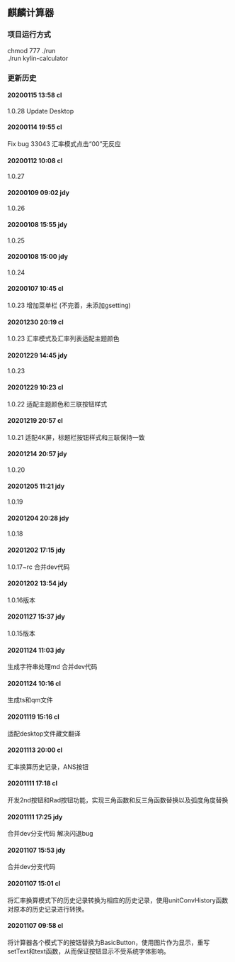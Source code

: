 ## 麒麟计算器

### 项目运行方式  
chmod 777 ./run  
./run kylin-calculator



### 更新历史

#### 20200115 13:58 cl
1.0.28 Update Desktop

#### 20200114 19:55 cl
Fix bug 33043 汇率模式点击“00”无反应

#### 20200112 10:08 cl
1.0.27

#### 20200109 09:02 jdy
1.0.26

#### 20200108 15:55 jdy
1.0.25

#### 20200108 15:00 jdy
1.0.24

#### 20200107 10:45 cl
1.0.23
增加菜单栏 (不完善，未添加gsetting)

#### 20201230 20:19 cl
1.0.23
汇率模式及汇率列表适配主题颜色

#### 20201229 14:45 jdy
1.0.23

#### 20201229 10:23 cl
1.0.22
适配主题颜色和三联按钮样式

#### 20201219 20:57 cl
1.0.21
适配4K屏，标题栏按钮样式和三联保持一致

#### 20201214 20:57 jdy
1.0.20

#### 20201205 11:21 jdy
1.0.19

#### 20201204 20:28 jdy
1.0.18

#### 20201202 17:15 jdy
1.0.17~rc
合并dev代码

#### 20201202 13:54 jdy
1.0.16版本

#### 20201127 15:37 jdy
1.0.15版本

#### 20201124 11:03 jdy
生成字符串处理md
合并dev代码

#### 20201124 10:16 cl
生成ts和qm文件

#### 20201119 15:16 cl
适配desktop文件藏文翻译

#### 20201113 20:00 cl
汇率换算历史记录，ANS按钮

#### 20201111 17:18 cl
开发2nd按钮和Rad按钮功能，实现三角函数和反三角函数替换以及弧度角度替换

#### 20201111 17:25 jdy
合并dev分支代码 解决闪退bug

#### 20201107 15:53 jdy
合并dev分支代码

#### 20201107 15:01 cl
将汇率换算模式下的历史记录转换为相应的历史记录，使用unitConvHistory函数对原本的历史记录进行转换。

#### 20201107 09:58 cl
将计算器各个模式下的按钮替换为BasicButton，使用图片作为显示，重写setText和text函数，从而保证按钮显示不受系统字体影响。
